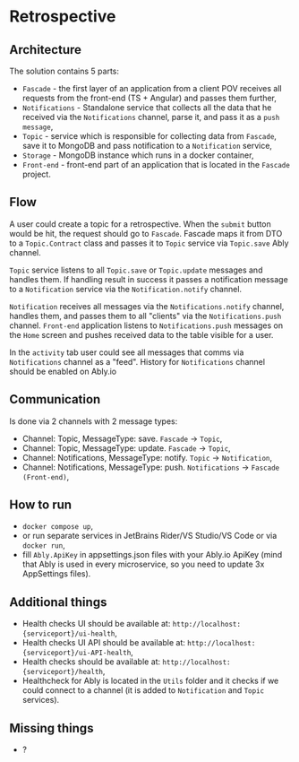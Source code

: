 # Retrospective

## Architecture

The solution contains 5 parts:
- `Fascade` - the first layer of an application from a client POV receives all requests from the front-end (TS + Angular) and passes them further,
- `Notifications` - Standalone service that collects all the data that he received via the `Notifications` channel, parse it, and pass it as a `push message`,
- `Topic` - service which is responsible for collecting data from `Fascade`, save it to MongoDB and pass notification to a `Notification` service,
- `Storage` - MongoDB instance which runs in a docker container,
- `Front-end` - front-end part of an application that is located in the `Fascade` project.

## Flow

A user could create a topic for a retrospective. When the `submit` button would be hit, the request should go to `Fascade`. Fascade maps it from DTO to a `Topic.Contract` class
and passes it to `Topic` service via `Topic.save` Ably channel.

`Topic` service listens to all `Topic.save` or `Topic.update` messages and handles them. If handling result in success it passes a notification message to a `Notification`
service via the `Notification.notify` channel.

`Notification` receives all messages via the `Notifications.notify` channel, handles them, and passes them to all "clients" via the `Notifications.push` channel.
`Front-end` application listens to `Notifications.push` messages on the `Home` screen and pushes received data to the table visible for a user. 

In the `activity` tab user could see all messages that comms via `Notifications` channel as a "feed". History for `Notifications` channel should be enabled on Ably.io

## Communication

Is done via 2 channels with 2 message types:

- Channel: Topic, MessageType: save. `Fascade` -> `Topic`,
- Channel: Topic, MessageType: update. `Fascade` -> `Topic`,
- Channel: Notifications, MessageType: notify. `Topic` -> `Notification`,
- Channel: Notifications, MessageType: push. `Notifications` -> `Fascade (Front-end)`,


## How to run

- `docker compose up`,
- or run separate services in JetBrains Rider/VS Studio/VS Code or via `docker run`,
- fill `Ably.ApiKey` in appsettings.json files with your Ably.io ApiKey (mind that Ably is used in every microservice, so you need to update 3x AppSettings files).

## Additional things

- Health checks UI should be available at: `http://localhost:{serviceport}/ui-health`,
- Health checks UI API should be available at: `http://localhost:{serviceport}/ui-API-health`,
- Health checks should be available at: `http://localhost:{serviceport}/health`,
- Healthcheck for Ably is located in the `Utils` folder and it checks if we could connect to a channel (it is added to `Notification` and `Topic` services).

## Missing things

- ?
